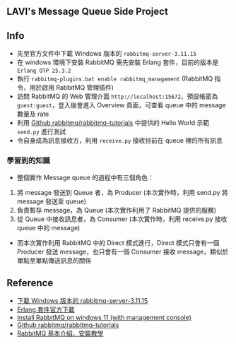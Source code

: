 ## LAVI's Message Queue Side Project

## Info
- 先至官方文件中下載 Windows 版本的 `rabbitmq-server-3.11.15`
- 在 windows 環境下安裝 RabbitMQ 需先安裝 Erlang 套件，目前的版本是 `Erlang OTP 25.3.2`
- 執行 `rabbitmq-plugins.bat enable rabbitmq_management`  (RabbitMQ 指令，用於啟用 RabbitMQ 管理插件) 
- 訪問 RabbitMQ 的 Web 管理介面 `http://localhost:15672`，預設帳密為 `guest:guest`，登入後會進入 Overview 頁面，可查看 queue 中的 message 數量及 rate
- 利用 [Github rabbitmq/rabbitmq-tutorials](https://github.com/rabbitmq/rabbitmq-tutorials/tree/main/python) 中提供的 Hello World 示範 `send.py` 進行測試
- 令自身成為訊息接收方，利用 `receive.py` 接收目前在 queue 裡的所有訊息

### 學習到的知識
- 整個實作 Message queue 的過程中有三個角色：
1.	將 message 發送到 Queue 者，為 Producer (本次實作時，利用 send.py 將 message 發送至 queue)
2.	負責暫存 message，為 Queue (本次實作利用了 RabbitMQ 提供的服務)
3.	從 Queue 中接收訊息者，為 Consumer (本次實作時，利用 receive.py 接收 queue 中的 message)
- 而本次實作利用 RabbitMQ 中的 Direct 模式進行，Direct 模式只會有一個 Producer 發送 message，也只會有一個 Consumer 接收 message，類似於單點至單點傳送訊息的關係

## Reference
- [下載 Windows 版本的 rabbitmq-server-3.11.15](https://www.rabbitmq.com/install-windows.html)
- [Erlang 套件官方下載](https://www.erlang.org/downloads)
- [Install RabbitMQ on windows 11 (with management console)](https://www.youtube.com/watch?v=9-RiNlhzHek)
- [Github rabbitmq/rabbitmq-tutorials](https://github.com/rabbitmq/rabbitmq-tutorials/tree/main/python)
- [RabbitMQ 基本介紹、安裝教學](https://kucw.github.io/blog/2020/11/rabbitmq/)

<!-- 自從寫作品集的時候發現當初過程紀錄和截圖都太糊ㄌ...
以至於未來整理的時候很頭疼
這次學乖了，寫好得當下就要仔細寫好紀錄，未來的自己會感謝你 QQ -->

